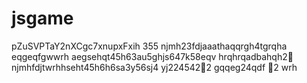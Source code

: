# jsgame
pZuSVPTaY2nXCgc7xnupxFxih
355
njmh23fdjаааthaqqrgh4tgrqha
eqgeqfgwwrh
aegsehqt45h63au5ghjs647k58eqv
hrqhrqadbahqh2￑
njmhfdjtwrhhseht45h6h6sa3y56sj4
yj224542￐2
gqqeg24qdf
￑2
wrh

